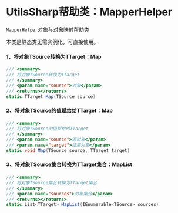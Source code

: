 # UtilsSharp帮助类：MapperHelper

`MapperHelper`对象与对象映射帮助类

本类是静态类无需实例化，可直接使用。

#### 1、将对象TSource转换为TTarget：Map

```c#
/// <summary>
/// 将对象TSource转换为TTarget
/// </summary>
/// <param name="source">对象</param>
/// <returns></returns>
static TTarget Map(TSource source)
```

#### 2、将对象TSource的值赋给给TTarget：Map

```c#
/// <summary>
/// 将对象TSource的值赋给给TTarget
/// </summary>
/// <param name="source">源对象</param>
/// <param name="target">结果对象</param>
static void Map(TSource source, TTarget target)
```

#### 3、将对象TSource集合转换为TTarget集合：MapList

```c#
/// <summary>
/// 将对象TSource集合转换为TTarget集合
/// </summary>
/// <param name="sources">对象集合</param>
/// <returns></returns>
static List<TTarget> MapList(IEnumerable<TSource> sources)
```

